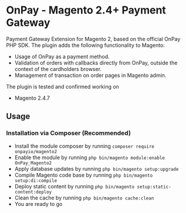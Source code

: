 # OnPay - Magento 2.4+ Payment Gateway

Payment Gateway Extension for Magento 2, based on the official OnPay PHP SDK. The plugin adds the following functionality to Magento:

-   Usage of OnPay as a payment method.
-   Validation of orders with callbacks directly from OnPay, outside the context of the cardholders browser.
-   Management of transaction on order pages in Magento admin.

The plugin is tested and confirmed working on

-   Magento 2.4.7

## Usage

### Installation via Composer (Recommended)

 - Install the module composer by running `composer require onpayio/magento2`
 - Enable the module by running `php bin/magento module:enable OnPay_Magento2`
 - Apply database updates by running `php bin/magento setup:upgrade`
 - Compile Magento code base by running `php bin/magento setup:di:compile`
 - Deploy static content by running `php bin/magento setup:static-content:deploy`
 - Clean the cache by running `php bin/magento cache:clean`
 - You are ready to go
